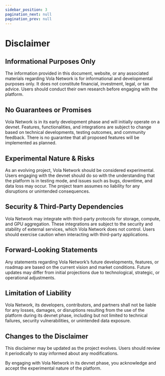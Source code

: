 ```yaml
---
sidebar_position: 3
pagination_next: null
pagination_prev: null
---
```


# Disclaimer

## Informational Purposes Only

The information provided in this document, website, or any associated materials regarding Vola Network is for informational and developmental purposes only. It does not constitute financial, investment, legal, or tax advice. Users should conduct their own research before engaging with the platform.

## No Guarantees or Promises

Vola Network is in its early development phase and will initially operate on a devnet. Features, functionalities, and integrations are subject to change based on technical developments, testing outcomes, and community feedback. There is no guarantee that all proposed features will be implemented as planned.

## Experimental Nature & Risks

As an evolving project, Vola Network should be considered experimental. Users engaging with the devnet should do so with the understanding that the platform is in testing mode, and issues such as bugs, downtime, and data loss may occur. The project team assumes no liability for any disruptions or unintended consequences.

## Security & Third-Party Dependencies

Vola Network may integrate with third-party protocols for storage, compute, and GPU aggregation. These integrations are subject to the security and stability of external services, which Vola Network does not control. Users should exercise caution when interacting with third-party applications.

## Forward-Looking Statements

Any statements regarding Vola Network’s future developments, features, or roadmap are based on the current vision and market conditions. Future updates may differ from initial projections due to technological, strategic, or operational adjustments.

## Limitation of Liability

Vola Network, its developers, contributors, and partners shall not be liable for any losses, damages, or disruptions resulting from the use of the platform during its devnet phase, including but not limited to technical failures, security vulnerabilities, or unintended data exposure.

## Changes to the Disclaimer

This disclaimer may be updated as the project evolves. Users should review it periodically to stay informed about any modifications.

By engaging with Vola Network in its devnet phase, you acknowledge and accept the experimental nature of the platform.
